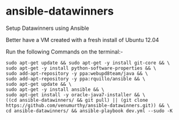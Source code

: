 ansible-datawinners
===================

Setup Datawinners using Ansible

Better have a VM created with a fresh install of Ubuntu 12.04

Run the following Commands on the terminal:-

    sudo apt-get update && sudo apt-get -y install git-core && \
    sudo apt-get -y install python-software-properties && \
    sudo add-apt-repository -y ppa:webupd8team/java && \
    sudo add-apt-repository -y ppa:rquillo/ansible && \
    sudo apt-get update && \
    sudo apt-get -y install ansible && \
    sudo apt-get install -y oracle-java7-installer && \
    ((cd ansible-datawinners/ && git pull) || (git clone https://github.com/venumurthy/ansible-datawinners.git)) && \
    cd ansible-datawinners/ && ansible-playbook dev.yml --sudo -K

